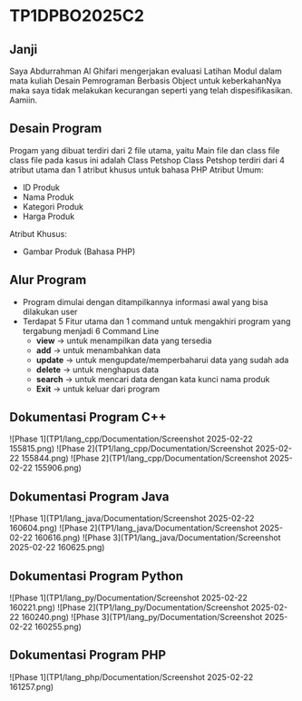 # TP1DPBO2025C2

## Janji 
Saya Abdurrahman Al Ghifari mengerjakan evaluasi Latihan Modul dalam mata kuliah 
Desain Pemrograman Berbasis Object untuk keberkahanNya maka saya tidak melakukan kecurangan 
seperti yang telah dispesifikasikan. Aamiin.

## Desain Program
Progam yang dibuat terdiri dari 2 file utama, yaitu Main file dan class file
class file pada kasus ini adalah Class Petshop
Class Petshop terdiri dari 4 atribut utama dan 1 atribut khusus untuk bahasa PHP
Atribut Umum:
* ID Produk
* Nama Produk
* Kategori Produk
* Harga Produk

Atribut Khusus:
* Gambar Produk (Bahasa PHP)

## Alur Program
- Program dimulai dengan ditampilkannya informasi awal yang bisa dilakukan user
- Terdapat 5 Fitur utama dan 1 command untuk mengakhiri program yang tergabung menjadi 6 Command Line
    - **view** -> untuk menampilkan data yang tersedia
    - **add** -> untuk menambahkan data
    - **update** -> untuk mengupdate/memperbaharui data yang sudah ada
    - **delete** -> untuk menghapus data
    - **search** -> untuk mencari data dengan kata kunci nama produk
    - **Exit** -> untuk keluar dari program

## Dokumentasi Program C++
![Phase 1](TP1/lang_cpp/Documentation/Screenshot 2025-02-22 155815.png)
![Phase 2](TP1/lang_cpp/Documentation/Screenshot 2025-02-22 155844.png)
![Phase 2](TP1/lang_cpp/Documentation/Screenshot 2025-02-22 155906.png)

## Dokumentasi Program Java
![Phase 1](TP1/lang_java/Documentation/Screenshot 2025-02-22 160604.png)
![Phase 2](TP1/lang_java/Documentation/Screenshot 2025-02-22 160616.png)
![Phase 3](TP1/lang_java/Documentation/Screenshot 2025-02-22 160625.png)

## Dokumentasi Program Python
![Phase 1](TP1/lang_py/Documentation/Screenshot 2025-02-22 160221.png)
![Phase 2](TP1/lang_py/Documentation/Screenshot 2025-02-22 160240.png)
![Phase 3](TP1/lang_py/Documentation/Screenshot 2025-02-22 160255.png)

## Dokumentasi Program PHP
![Phase 1](TP1/lang_php/Documentation/Screenshot 2025-02-22 161257.png)